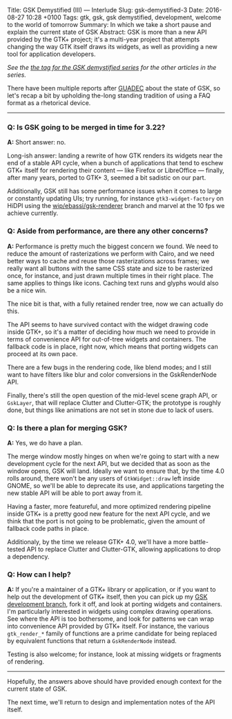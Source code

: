 Title: GSK Demystified (III) — Interlude
Slug: gsk-demystified-3
Date: 2016-08-27 10:28 +0100
Tags: gtk, gsk, gsk demystified, development, welcome to the world of tomorrow
Summary: In which we take a short pause and explain the current state of GSK 
Abstract: GSK is more than a new API provided by the GTK+ project; it's a multi-year project that attempts changing the way GTK itself draws its widgets, as well as providing a new tool for application developers.

*See the [the tag for the GSK demystified series][gsk-demystified] for the
other articles in the series.*

There have been multiple reports after [GUADEC][guadec-web] about the state
of GSK, so let's recap a bit by upholding the-long standing tradition of using
a FAQ format as a rhetorical device.

- - - -

### Q: Is GSK going to be merged in time for 3.22?

**A:** Short answer: no.

Long-ish answer: landing a rewrite of how GTK renders its widgets near the
end of a stable API cycle, when a bunch of applications that tend to eschew
GTK+ itself for rendering their content — like Firefox or LibreOffice —
finally, after many years, ported to GTK+ 3, seemed a bit sadistic on our
part.

Additionally, GSK still has some performance issues when it comes to large
or constantly updating UIs; try running, for instance `gtk3-widget-factory`
on HiDPI using the [wip/ebassi/gsk-renderer][gsk-git-branch] branch and
marvel at the 10 fps we achieve currently.

### Q: Aside from performance, are there any other concerns?

**A:** Performance is pretty much the biggest concern we found. We need to
reduce the amount of rasterizations we perform with Cairo, and we need
better ways to cache and reuse those rasterizations across frames; we really
want all buttons with the same CSS state and size to be rasterized once, for
instance, and just drawn multiple times in their right place. The same
applies to things like icons. Caching text runs and glyphs would also be a
nice win.

The nice bit is that, with a fully retained render tree, now we can actually
do this.

The API seems to have survived contact with the widget drawing code inside
GTK+, so it's a matter of deciding how much we need to provide in terms of
convenience API for out-of-tree widgets and containers. The fallback code is
in place, right now, which means that porting widgets can proceed at its own
pace.

There are a few bugs in the rendering code, like blend modes; and I still
want to have filters like blur and color conversions in the GskRenderNode
API.

Finally, there's still the open question of the mid-level scene graph API,
or `GskLayer`, that will replace Clutter and Clutter-GTK; the prototype is
roughly done, but things like animations are not set in stone due to lack of
users.

### Q: Is there a plan for merging GSK?

**A:** Yes, we do have a plan.

The merge window mostly hinges on when we're going to start with a new
development cycle for the next API, but we decided that as soon as the
window opens, GSK will land. Ideally we want to ensure that, by the time 4.0
rolls around, there won't be any users of `GtkWidget::draw` left inside
GNOME, so we'll be able to deprecate its use, and applications targeting the
new stable API will be able to port away from it.

Having a faster, more featureful, and more optimized rendering pipeline
inside GTK+ is a pretty good new feature for the next API cycle, and we
think that the port is not going to be problematic, given the amount of
fallback code paths in place.

Additionaly, by the time we release GTK+ 4.0, we'll have a more
battle-tested API to replace Clutter and Clutter-GTK, allowing applications
to drop a dependency.

### Q: How can I help?

**A:** If you're a maintainer of a GTK+ library or application, or if you
want to help out the development of GTK+ itself, then you can pick up my
[GSK development branch][gsk-git-branch], fork it off, and look at porting
widgets and containers. I'm particularly interested in widgets using complex
drawing operations. See where the API is too bothersome, and look for
patterns we can wrap into convenience API provided by GTK+ itself. For
instance, the various `gtk_render_*` family of functions are a prime
candidate for being replaced by equivalent functions that return a
`GskRenderNode` instead.

Testing is also welcome; for instance, look at missing widgets or fragments
of rendering.

- - - -

Hopefully, the answers above should have provided enough context for the
current state of GSK.

The next time, we'll return to design and implementation notes of the API
itself.

[gsk-demystified]: https://www.bassi.io/tag/gsk-demystified/
[guadec-web]: https://2016.guadec.org
[gsk-git-branch]: https://git.gnome.org/browse/gtk+/log/?h=wip/ebassi/gsk-renderer 
